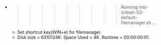 * >>>>>>>>> Running inst-zclean-03-default-filemanager.sh ...
  * Set shortcut key(WIN+e) for filemanager.
  * Disk size = 6310124K. Space Used = 4K. Runtime = 00:00:00:01.
